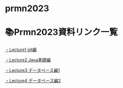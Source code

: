 # prmn2023

# 📚Prmn2023資料リンク一覧

[・Lecture1 git編](Lecture/Lecture1.md)

[・Lecture2 Java基礎編](Lecture/lecture2.md)

[・Lecture3 データベース編1](Lecture/lecture3.md)

[・Lecture4 データベース編2](Lecture/lecture3.md)

